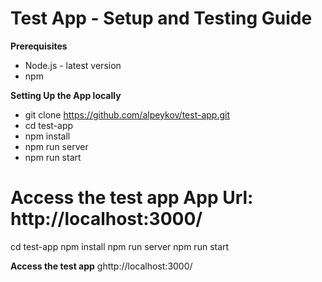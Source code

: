 # Test App - Setup and Testing Guide 

**Prerequisites**
- Node.js - latest version
- npm 

**Setting Up the App locally**
- git clone https://github.com/alpeykov/test-app.git
- cd test-app
- npm install
- npm run server
- npm run start

**Access the test app**
App Url:
http://localhost:3000/
=======
cd test-app
npm install
npm run server
npm run start

**Access the test app**
ghttp://localhost:3000/
